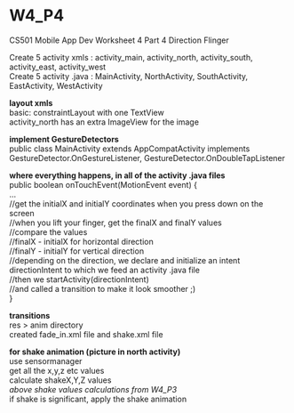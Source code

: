 # W4_P4
CS501 Mobile App Dev Worksheet 4 Part 4
Direction Flinger


Create 5 activity xmls : activity_main, activity_north, activity_south, activity_east, activity_west  
Create 5 activity .java : MainActivity, NorthActivity, SouthActivity, EastActivity, WestActivity  
  
  
**layout xmls**  
basic: constraintLayout with one TextView  
activity_north has an extra ImageView for the image  

**implement GestureDetectors**  
public class MainActivity extends AppCompatActivity implements GestureDetector.OnGestureListener, GestureDetector.OnDoubleTapListener

**where everything happens, in all of the activity .java files**  
public boolean onTouchEvent(MotionEvent event) {  
...   
 //get the initialX and initialY coordinates when you press down on the screen  
 //when you lift your finger, get the finalX and finalY values  
 //compare the values   
 //finalX - initialX for horizontal direction  
 //finalY - initialY for vertical direction  
 //depending on the direction, we declare and initialize an intent directionIntent to which we feed an activity .java file  
 //then we startActivity(directionIntent)  
 //and called a transition to make it look smoother ;)  
}  

**transitions**  
res > anim directory  
created fade_in.xml file and shake.xml file  
  
**for shake animation (picture in north activity)**  
use sensormanager  
get all the x,y,z etc values  
calculate shakeX,Y,Z values   
_above shake values calculations from W4_P3_  
if shake is significant, apply the shake animation  
  
  
  
